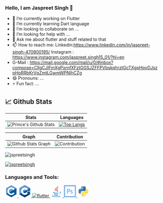 ### Hello, I am Jaspreet Singh 👋


- 🔭 I’m currently working on Flutter
- 🌱 I’m currently learning Dart language
- 👯 I’m looking to collaborate on ...
- 🤔 I’m looking for help with ...
- 💬 Ask me about flutter and stuff related to that
- 📫 How to reach me: Linkedin:https://www.linkedin.com/in/jaspreet-singh-470900195/ 
  Instagram : https://www.instagram.com/jaspreet.singh15_01/?hl=en 
- G-Mail : https://mail.google.com/mail/u/0/#inbox?compose=CllgCJlFmXgPxrnfXFztGGSJZFFPVbskqhrztGcTXgpHpvDJszpHpRRbKrVpZmtLGwmWPNlhCZg
- 😄 Pronouns: ...
- ⚡ Fun fact: ...

<div align="left"><h2>📈 Github Stats</h2>

Stats   | Languages
--------| ----------
![Prince's Github Stats](https://github-readme-stats.vercel.app/api?username=JspreetSingh&show_icons=true&theme=vision-friendly-dark) |  [![Top Langs](https://github-readme-stats.vercel.app/api/top-langs/?username=JspreetSingh&theme=dark&layout=compact&langs_count=8)](https://github.com/anuraghazra/github-readme-stats) 

Graph | Contribution
------| ----------
![ Github Stats Graph](https://github-profile-summary-cards.vercel.app/api/cards/profile-details?username=JspreetSingh&theme=monokai&text_color=white) | ![Contribution](https://github-readme-streak-stats.herokuapp.com/?user=JspreetSingh&theme=dark&width=400)

<p align="left"> <img src="https://komarev.com/ghpvc/?username=jspreetsingh&label=Profile%20views&color=0e75b6&style=flat" alt="jspreetsingh" /> </p>

<p align="left"> <a href="https://github.com/ryo-ma/github-profile-trophy"><img src="https://github-profile-trophy.vercel.app/?username=jspreetsingh" alt="jspreetsingh" /></a> </p>

<h3 align="left">Languages and Tools:</h3>
<p align="left"> <a href="https://www.cprogramming.com/" target="_blank" rel="noreferrer"> <img src="https://raw.githubusercontent.com/devicons/devicon/master/icons/c/c-original.svg" alt="c" width="40" height="40"/> </a> <a href="https://www.w3schools.com/cpp/" target="_blank" rel="noreferrer"> <img src="https://raw.githubusercontent.com/devicons/devicon/master/icons/cplusplus/cplusplus-original.svg" alt="cplusplus" width="40" height="40"/> </a> <a href="https://flutter.dev" target="_blank" rel="noreferrer"> <img src="https://www.vectorlogo.zone/logos/flutterio/flutterio-icon.svg" alt="flutter" width="40" height="40"/> </a> <a href="https://www.java.com" target="_blank" rel="noreferrer"> <img src="https://raw.githubusercontent.com/devicons/devicon/master/icons/java/java-original.svg" alt="java" width="40" height="40"/> </a> <a href="https://www.photoshop.com/en" target="_blank" rel="noreferrer"> <img src="https://raw.githubusercontent.com/devicons/devicon/master/icons/photoshop/photoshop-line.svg" alt="photoshop" width="40" height="40"/> </a> <a href="https://www.python.org" target="_blank" rel="noreferrer"> <img src="https://raw.githubusercontent.com/devicons/devicon/master/icons/python/python-original.svg" alt="python" width="40" height="40"/> </a> </p>


